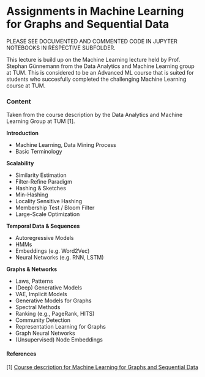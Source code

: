 # Assignments in Machine Learning for Graphs and Sequential Data

PLEASE SEE DOCUMENTED AND COMMENTED CODE IN JUPYTER NOTEBOOKS IN RESPECTIVE SUBFOLDER.

This lecture is build up on the Machine Learning lecture held by Prof. Stephan Günnemann from the Data Analytics and Machine Learning group at TUM. This is considered to be an Advanced ML course that is suited for students who succesfully completed the challenging Machine Learning course at TUM. 


### Content 

Taken from the course description by the Data Analytics and Machine Learning Group at TUM [1].

**Introduction**
- Machine Learning, Data Mining Process
- Basic Terminology

**Scalability**

- Similarity Estimation
- Filter-Refine Paradigm
- Hashing & Sketches
- Min-Hashing
- Locality Sensitive Hashing
- Membership Test / Bloom Filter
- Large-Scale Optimization

**Temporal Data & Sequences**

- Autoregressive Models
- HMMs
- Embeddings (e.g. Word2Vec)
- Neural Networks (e.g. RNN, LSTM)

**Graphs & Networks**

- Laws, Patterns
- (Deep) Generative Models
- VAE, Implicit Models
- Generative Models for Graphs
- Spectral Methods
- Ranking (e.g., PageRank, HITS)
- Community Detection
- Representation Learning for Graphs
- Graph Neural Networks
- (Unsupervised) Node Embeddings

#### References

[1] [Course description for Machine Learning for Graphs and Sequential Data](https://campus.tum.de/tumonline/wbLv.wbShowLVDetail?pStpSpNr=950465680)

